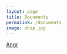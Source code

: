 ```yaml
---
layout: page
title: Documents
permalink: /documents
image: ship.jpg
---
```


[Angr](https://missyourmelody.com/document/angr/index.html)

